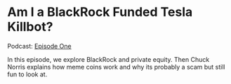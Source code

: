 # Am I a BlackRock Funded Tesla Killbot?

Podcast: [Episode One](https://www.youtube.com/watch?v=lqekqZFd3sU&list=PLmRy_uMjkNU1xzYbk_HhCu3x3P78B-jdE)

In this episode, we explore BlackRock and private equity. Then Chuck Norris explains how meme coins work and why its probably a scam but still fun to look at.